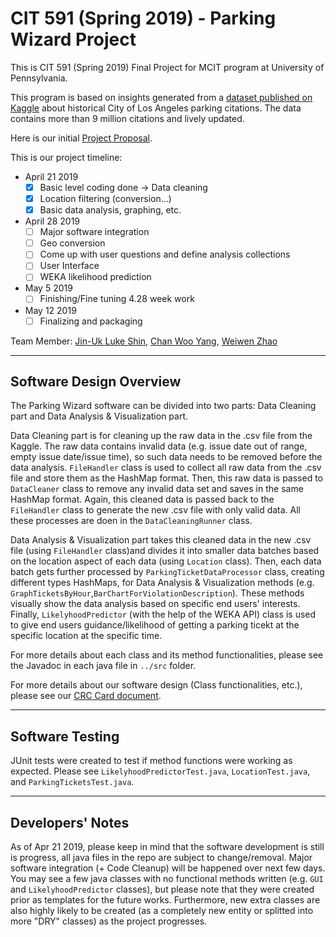 # CIT 591 (Spring 2019) - Parking Wizard Project

This is CIT 591 (Spring 2019) Final Project for MCIT program at University of Pennsylvania.

This program is based on insights generated from a [dataset published on Kaggle](https://www.kaggle.com/cityofLA/los-angeles-parking-citations) about
historical City of Los Angeles parking citations. The data contains more than 9 million citations
and lively updated.

Here is our initial [Project Proposal](https://drive.google.com/a/seas.upenn.edu/file/d/1B0v8sF-ZCAvBWlpojwkA7Xn3dThQWnpf/view?usp=sharing).

This is our project timeline:
*	April 21 2019 
	* [x]	Basic level coding done -> Data cleaning
	* [x]	Location filtering (conversion…)
	* [x]	Basic data analysis, graphing, etc.
*	April 28 2019
	* [ ]	Major software integration
	* [ ]	Geo conversion
	* [ ]	Come up with user questions and define analysis collections
	* [ ]	User Interface
	* [ ]	WEKA likelihood prediction
*	May 5 2019
	* [ ]	Finishing/Fine tuning 4.28 week work
*	May 12 2019
	* [ ]	Finalizing and packaging

Team Member: [Jin-Uk Luke Shin](https://github.com/jinukshin), [Chan Woo Yang](https://github.com/chanwooyang), [Weiwen Zhao](https://github.com/weiwenz33)

*******

## Software Design Overview

The Parking Wizard software can be divided into two parts: Data Cleaning part and Data Analysis & Visualization part.

Data Cleaning part is for cleaning up the raw data in the .csv file from the Kaggle. The raw data contains invalid data (e.g. issue date out of range, empty issue date/issue time), so such data needs to be removed before the data analysis. `FileHandler` class is used to collect all raw data from the .csv file and store them as the HashMap format. Then, this raw data is passed to `DataCleaner` class to remove any invalid data set and saves in the same HashMap format. Again, this cleaned data is passed back to the `FileHandler` class to generate the new .csv file with only valid data. All these processes are doen in the `DataCleaningRunner` class.

Data Analysis & Visualization part takes this cleaned data in the new .csv file (using `FileHandler` class)and divides it into smaller data batches based on the location aspect of each data (using `Location` class). Then, each data batch gets further processed by `ParkingTicketDataProcessor` class, creating different types HashMaps, for Data Analysis & Visualization methods (e.g. `GraphTicketsByHour`,`BarChartForViolationDescription`). These methods visually show the data analysis based on specific end users' interests. Finally, `LikelyhoodPredictor` (with the help of the WEKA API) class is used to give end users guidance/likelihood of getting a parking ticekt at the specific location at the specific time.

For more details about each class and its method functionalities, please see the Javadoc in each java file in `../src` folder.

For more details about our software design (Class functionalities, etc.), please see our [CRC Card document](https://docs.google.com/document/d/1vbhLUTb2iVLndC-xgaiJIaL0skswpUP1O-wqn1qqcRQ/edit?usp=sharing).

********

## Software Testing

JUnit tests were created to test if method functions were working as expected. Please see `LikelyhoodPredictorTest.java`, `LocationTest.java`, and `ParkingTicketsTest.java`.

*********

## Developers' Notes

As of Apr 21 2019, please keep in mind that the software development is still is progress, all java files in the repo are subject to change/removal. Major software integration (+ Code Cleanup) will be happened over next few days. You may see a few java classes with no functional methods written (e.g. `GUI` and `LikelyhoodPredictor` classes), but please note that they were created prior as templates for the future works. Furthermore, new extra classes are also highly likely to be created (as a completely new entity or splitted into more "DRY" classes) as the project progresses.